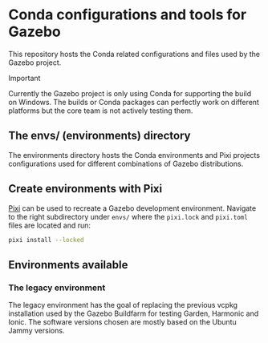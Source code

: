 # Conda configurations and tools for Gazebo

This repository hosts the Conda related configurations and files used
by the Gazebo project.

> [!IMPORTANT]
> Currently the Gazebo project is only using Conda for supporting the
> build on Windows. The builds or Conda packages can perfectly work
> on different platforms but the core team is not actively testing
> them.

## The envs/ (environments) directory

The environments directory hosts the Conda environments and Pixi projects
configurations used for different combinations of Gazebo distributions.

## Create environments with Pixi

[Pixi](https://prefix.dev/) can be used to recreate a Gazebo development
environment. Navigate to the right subdirectory under `envs/` where the
`pixi.lock` and `pixi.toml` files are located and run:

```bash
pixi install --locked
```

## Environments available

### The legacy environment

The legacy environment has the goal of replacing the previous vcpkg
installation used by the Gazebo Buildfarm for testing Garden, Harmonic
and Ionic. The software versions chosen are mostly based on the Ubuntu
Jammy versions.
